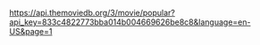 https://api.themoviedb.org/3/movie/popular?api_key=833c4822773bba014b004669626be8c8&language=en-US&page=1
